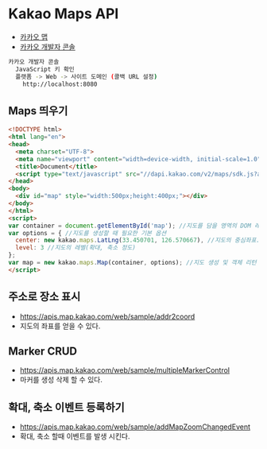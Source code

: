 # Kakao Maps API
* [카카오 맵](https://apis.map.kakao.com/web/guide)
* [카카오 개발자 콘솔](https://developers.kakao.com)
```sh
카카오 개발자 콘솔
  JavaScript 키 확인
  플랫폼 -> Web -> 사이트 도메인 (콜백 URL 설정)
    http://localhost:8080
```

## Maps 띄우기
```html
<!DOCTYPE html>
<html lang="en">
<head>
  <meta charset="UTF-8">
  <meta name="viewport" content="width=device-width, initial-scale=1.0">
  <title>Document</title>
  <script type="text/javascript" src="//dapi.kakao.com/v2/maps/sdk.js?appkey=JavaScript키사용"></script>
</head>
<body>
  <div id="map" style="width:500px;height:400px;"></div>
</body>
</html>
<script>
var container = document.getElementById('map'); //지도를 담을 영역의 DOM 레퍼런스
var options = { //지도를 생성할 때 필요한 기본 옵션
  center: new kakao.maps.LatLng(33.450701, 126.570667), //지도의 중심좌표.
  level: 3 //지도의 레벨(확대, 축소 정도)
};
var map = new kakao.maps.Map(container, options); //지도 생성 및 객체 리턴
</script>
```

## 주소로 장소 표시
* https://apis.map.kakao.com/web/sample/addr2coord
* 지도의 좌표를 얻을 수 있다.

## Marker CRUD
* https://apis.map.kakao.com/web/sample/multipleMarkerControl
* 마커를 생성 삭제 할 수 있다.

## 확대, 축소 이벤트 등록하기
* https://apis.map.kakao.com/web/sample/addMapZoomChangedEvent
* 확대, 축소 할때 이벤트를 발생 시킨다.

